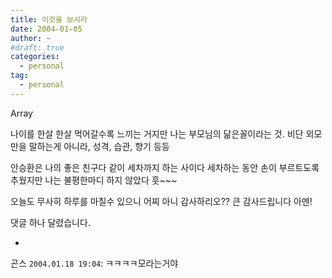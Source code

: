```yaml
---
title: 이것을 보시라
date: 2004-01-05
author: ~
#draft: true
categories:
  - personal
tag:
  - personal
---
```




Array

나이를 한살 한살 먹어갈수록 느끼는 거지만
나는 부모님의 닮은꼴이라는 것.
비단 외모만을 말하는게 아니라, 
성격, 습관, 향기 등등

안승환은 나의 좋은 친구다
같이 세차까지 하는 사이다
세차하는 동안 손이 부르트도록 추웠지만
나는 불평한마디 하지 않았다 훗~~~

오늘도 무사히 하루를 마칠수 있으니 어찌 아니 감사하리오??
큰 감사드립니다 아멘!


 댓글 하나 달렸습니다.

- 
 곤스 `2004.01.18 19:04`: 
ㅋㅋㅋㅋ모라는거야




